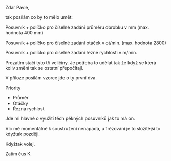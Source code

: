 Zdar Pavle,

tak posílám co by to mělo umět:

Posuvník + políčko pro číselné zadání průměru obrobku v mm (max. hodnota 400 mm)

Posuvník + políčko pro číselné zadání otáček v ot/min. (max. hodnota 2800)

Posuvník + políčko pro číselné zadání řezné rychlosti v m/min.

Prozatím stačí tyto tři veličiny. Je potřeba to udělat tak že když se která koliv změní tak se ostatní přepočítají. 

V příloze posílám vzorce jde o ty první dva.

Priority

* Průměr
* Otáčky
* Řezná rychlost


Jde mi hlavně o využití těch pěkných posuvníků jak to má on. 

Víc mě momentálně k soustružení nenapadá, u frézování je to složitější to kdyžtak později.

Kdyžtak volej.

Zatím čus K.